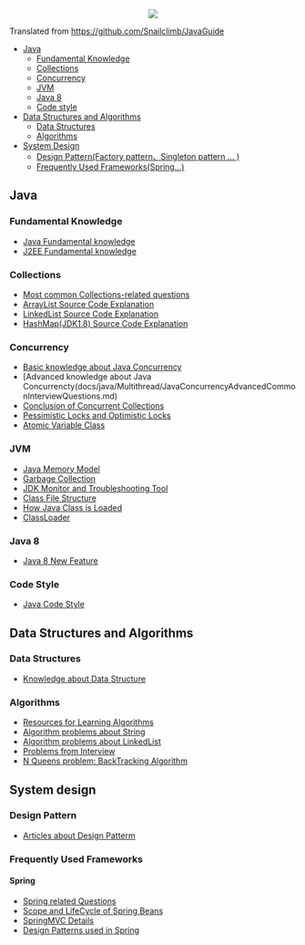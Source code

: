 <p align="center">
<a href="https://github.com/zeminpiao/JavaGuide" target="_blank">
	<img src="https://my-blog-to-use.oss-cn-beijing.aliyuncs.com/2019-3/logo - 副本.png" width=""/>
</a>
</p>

Translated from https://github.com/Snailclimb/JavaGuide

- [Java](#java)
    - [Fundamental Knowledge](#Fundamental-Knowledge)
    - [Collections](#Collections)
    - [Concurrency](#Concurrency)
    - [JVM](#JVM)
    - [Java 8](#JAVA-8)
    - [Code style](#Code-Style)
- [Data Structures and Algorithms](#Data-Structures-and-Algorithms)
    - [Data Structures](#Data-Structures)
    - [Algorithms](#Algorithms)
- [System Design](#System-Design)
    - [Design Pattern(Factory pattern、Singleton pattern ... )](#Design-Pattern)
    - [Frequently Used Frameworks(Spring...)](#Frequently-Used-Frameworks)
    
## Java

### Fundamental Knowledge

* [Java Fundamental knowledge](docs/java/JavaFundamental.md)
* [J2EE Fundamental knowledge](docs/java/J2EEFundamental.md)

### Collections

* [Most common Collections-related questions](docs/java/collection/JavaMostlyAskedQuestions.md)
* [ArrayList Source Code Explanation](docs/java/collection/ArrayList.md)  
* [LinkedList Source Code Explanation](docs/java/collection/LinkedList.md)   
* [HashMap(JDK1.8) Source Code Explanation](docs/java/collection/HashMap.md)  

### Concurrency

* [Basic knowledge about Java Concurrency](docs/java/Multithread/JavaConcurrencyBasicsCommonInterviewQuestionsSummary.md)
* [Advanced knowledge about Java Concurrencty(docs/java/Multithread/JavaConcurrencyAdvancedCommonInterviewQuestions.md)
* [Conclusion of Concurrent Collections](docs/java/Multithread/ConclusionConcurrentCollections.md)
* [Pessimistic Locks and Optimistic Locks](docs/essential-content-for-interview/PessimisticAndOptimisticLocks.md)
* [Atomic Variable Class](docs/java/Multithread/Atomic.md)

### JVM

* [Java Memory Model](docs/java/jvm/JavaMemoryModel.md)
* [Garbage Collection](docs/java/jvm/GarbageCollection.md)
* [JDK Monitor and Troubleshooting Tool](docs/java/jvm/JDKMonitorTroubleshooting.md)
* [Class File Structure](docs/java/jvm/ClassFileStructure.md)
* [How Java Class is Loaded](docs/java/jvm/LoadClass.md)
* [ClassLoader](docs/java/jvm/ClassLoader.md)

### Java 8 

* [Java 8 New Feature](docs/java/java8/Java8Tutorial.md)

### Code Style

- [Java Code Style](docs/java/JavaCodeStyle.md)

## Data Structures and Algorithms

### Data Structures

- [Knowledge about Data Structure](docs/dataStructures-algorithms/DataStructure.md)

### Algorithms

- [Resources for Learning Algorithms](docs/dataStructures-algorithms/ResourcesAlgorithms.md)  
- [Algorithm problems about String](docs/dataStructures-algorithms/AlgorithmsString.md)
- [Algorithm problems about LinkedList](docs/dataStructures-algorithms/AlgorithmsLinkedlist.md)   
- [Problems from Interview](docs/dataStructures-algorithms/Interview.md)
- [N Queens problem: BackTracking Algorithm](docs/dataStructures-algorithms/Backtracking-NQueens.md)

## System design

### Design Pattern

- [Articles about Design Patterm](docs/system-design/DesignPattern.md)

### Frequently Used Frameworks

#### Spring

- [Spring related Questions](docs/system-design/framework/spring/Spring.md)
- [Scope and LifeCycle of Spring Beans](docs/system-design/framework/spring/SpringBean.md)
- [SpringMVC Details](docs/system-design/framework/spring/SpringMVC-Principle.md)
- [Design Patterns used in Spring](docs/system-design/framework/spring/Spring-Design-Patterns.md)
